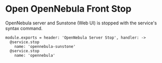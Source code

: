 
# Open OpenNebula Front Stop

OpenNebula server and Sunstone (Web UI) is stopped with the service's syntax command.

    module.exports = header: 'OpenNebula Server Stop', handler: ->
      @service.stop
        name: 'opennebula-sunstone'
      @service.stop
        name: 'opennebula'
